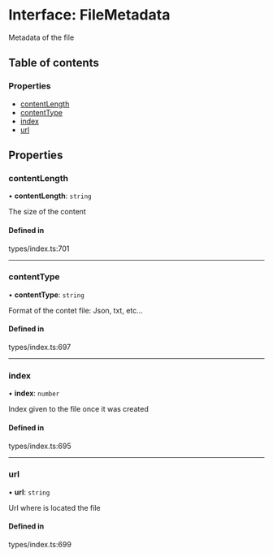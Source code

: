 # Interface: FileMetadata

Metadata of the file

## Table of contents

### Properties

- [contentLength](FileMetadata.md#contentlength)
- [contentType](FileMetadata.md#contenttype)
- [index](FileMetadata.md#index)
- [url](FileMetadata.md#url)

## Properties

### contentLength

• **contentLength**: `string`

The size of the content

#### Defined in

types/index.ts:701

___

### contentType

• **contentType**: `string`

Format of the contet file: Json, txt, etc...

#### Defined in

types/index.ts:697

___

### index

• **index**: `number`

Index given to the file once it was created

#### Defined in

types/index.ts:695

___

### url

• **url**: `string`

Url where is located the file

#### Defined in

types/index.ts:699
